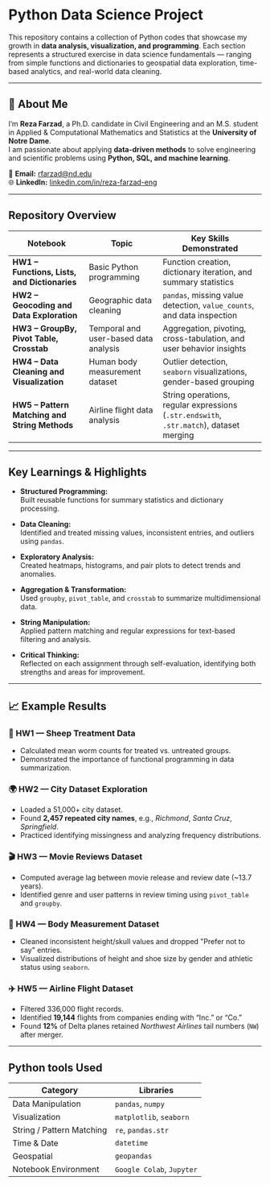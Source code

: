 # Python Data Science Project

This repository contains a collection of Python codes that showcase my growth in **data analysis, visualization, and programming**. Each section represents a structured exercise in data science fundamentals — ranging from simple functions and dictionaries to geospatial data exploration, time-based analytics, and real-world data cleaning.

---

## 👤 About Me
I’m **Reza Farzad**, a Ph.D. candidate in Civil Engineering and an M.S. student in Applied & Computational Mathematics and Statistics at the **University of Notre Dame**.  
I am passionate about applying **data-driven methods** to solve engineering and scientific problems using **Python, SQL, and machine learning**.

📧 **Email:** rfarzad@nd.edu  
🌐 **LinkedIn:** [linkedin.com/in/reza-farzad-eng](https://www.linkedin.com/in/reza-farzad-eng)

---

## Repository Overview

| Notebook | Topic | Key Skills Demonstrated |
|-----------|--------|--------------------------|
| **HW1 – Functions, Lists, and Dictionaries** | Basic Python programming | Function creation, dictionary iteration, and summary statistics |
| **HW2 – Geocoding and Data Exploration** | Geographic data cleaning | `pandas`, missing value detection, `value_counts`, and data inspection |
| **HW3 – GroupBy, Pivot Table, Crosstab** | Temporal and user-based data analysis | Aggregation, pivoting, cross-tabulation, and user behavior insights |
| **HW4 – Data Cleaning and Visualization** | Human body measurement dataset | Outlier detection, `seaborn` visualizations, gender-based grouping |
| **HW5 – Pattern Matching and String Methods** | Airline flight data analysis | String operations, regular expressions (`.str.endswith`, `.str.match`), dataset merging |

---

## Key Learnings & Highlights

- **Structured Programming:**  
  Built reusable functions for summary statistics and dictionary processing.
  
- **Data Cleaning:**  
  Identified and treated missing values, inconsistent entries, and outliers using `pandas`.

- **Exploratory Analysis:**  
  Created heatmaps, histograms, and pair plots to detect trends and anomalies.

- **Aggregation & Transformation:**  
  Used `groupby`, `pivot_table`, and `crosstab` to summarize multidimensional data.

- **String Manipulation:**  
  Applied pattern matching and regular expressions for text-based filtering and analysis.

- **Critical Thinking:**  
  Reflected on each assignment through self-evaluation, identifying both strengths and areas for improvement.

---

## 📈 Example Results

### 🐑 HW1 — Sheep Treatment Data
- Calculated mean worm counts for treated vs. untreated groups.
- Demonstrated the importance of functional programming in data summarization.

### 🌍 HW2 — City Dataset Exploration
- Loaded a 51,000+ city dataset.
- Found **2,457 repeated city names**, e.g., *Richmond*, *Santa Cruz*, *Springfield*.
- Practiced identifying missingness and analyzing frequency distributions.

### 🎬 HW3 — Movie Reviews Dataset
- Computed average lag between movie release and review date (~13.7 years).  
- Identified genre and user patterns in review timing using `pivot_table` and `groupby`.

### 👟 HW4 — Body Measurement Dataset
- Cleaned inconsistent height/skull values and dropped "Prefer not to say" entries.  
- Visualized distributions of height and shoe size by gender and athletic status using `seaborn`.

### ✈️ HW5 — Airline Flight Dataset
- Filtered 336,000 flight records.  
- Identified **19,144** flights from companies ending with “Inc.” or “Co.”  
- Found **12%** of Delta planes retained *Northwest Airlines* tail numbers (`NW`) after merger.

---

## Python tools Used

| Category | Libraries |
|-----------|------------|
| Data Manipulation | `pandas`, `numpy` |
| Visualization | `matplotlib`, `seaborn` |
| String / Pattern Matching | `re`, `pandas.str` |
| Time & Date | `datetime` |
| Geospatial | `geopandas` |
| Notebook Environment | `Google Colab`, `Jupyter` |


